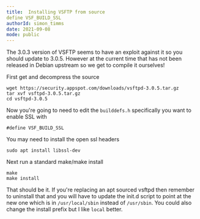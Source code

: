 ```yaml
---
title:  Installing VSFTP from source
define VSF_BUILD_SSL
authorId: simon_timms
date: 2021-09-08
mode: public
---
```




The 3.0.3 version of VSFTP seems to have an exploit against it so you should update to 3.0.5. However at the current time that has not been released in Debian upstream so we get to compile it ourselves!

First get and decompress the source
```
wget https://security.appspot.com/downloads/vsftpd-3.0.5.tar.gz
tar xvf vsftpd-3.0.5.tar.gz
cd vsftpd-3.0.5
```

Now you're going to need to edit the `builddefs.h` specifically you want to enable SSL with 

```
#define VSF_BUILD_SSL
```

You may need to install the open ssl headers

```
sudo apt install libssl-dev
```

Next run a standard make/make install

```
make
make install
```

That should be it. If you're replacing an apt sourced vsftpd then remember to uninstall that and you will have to update the init.d script to point at the new one which is in `/usr/local/sbin` instead of `/usr/sbin`. You could also change the install prefix but I like `local` better.